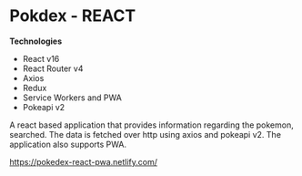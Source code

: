 # Pokdex - REACT
**Technologies**
- React v16
- React Router v4
- Axios
- Redux 
- Service Workers and PWA
- Pokeapi v2

A react based application that provides information regarding the pokemon, searched. The data is fetched over http using axios and pokeapi v2. The application also supports PWA.

https://pokedex-react-pwa.netlify.com/




